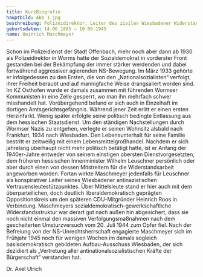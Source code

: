 ```yaml
---
title: KurzBiografie
hauptbild: Abb 1.jpg
beschreibung: Polizeidirektor, Leiter des zivilen Wiesbadener Widerstandsstützpunktes im Rahmen des reichsweiten Vertrauensleutenetzwerks Wilhelm Leuschners, später kurzzeitig Mitarbeit im Aufbau-Ausschuss Wiesbaden
geburtsdaten: 14.06.1885 – 10.06.1945
name: Heinrich Maschmeyer
---
```

Schon im Polizeidienst der Stadt Offenbach, mehr noch aber dann ab 1930
als Polizeidirektor in Worms hatte der Sozialdemokrat in vorderster
Front gestanden bei der Bekämpfung der immer stärker werdenden und dabei
fortwährend aggressiver agierenden NS-Bewegung. Im März 1933 gehörte er
infolgedessen zu den Ersten, die von den „Nationalsozialisten“ verfolgt,
ihrer Freiheit beraubt und auf mannigfache Weise drangsaliert worden
sind. Im KZ Osthofen wurde er damals zusammen mit führenden Wormser
Kommunisten in eine Zelle gesperrt, wo man ihn mehrfach schwer
misshandelt hat. Vorübergehend befand er sich auch in Einzelhaft im
dortigen Amtsgerichtsgefängnis. Während jener Zeit erlitt er einen
ersten Herzinfarkt. Wenig später erfolgte seine politisch bedingte
Entlassung aus dem hessischen Staatsdienst. Um den ständigen
Nachstellungen durch Wormser Nazis zu entgehen, verlegte er seinen
Wohnsitz alsbald nach Frankfurt, 1934 nach Wiesbaden. Den
Lebensunterhalt für seine Familie bestritt er zeitweilig mit einem
Lebensmittelgroßhandel. Nachdem er sich jahrelang überhaupt nicht mehr
politisch betätigt hatte, ist er Anfang der 1940er-Jahre entweder von
seinem einstigen obersten Dienstvorgesetzten, dem früheren hessischen
Innenminister Wilhelm Leuschner persönlich oder aber durch einen von
dessen Mitstreitern für die Widerstandsarbeit angeworben worden. Fortan
wirkte Maschmeyer jedenfalls für Leuschner als konspirativer Leiter
seines Wiesbadener antinazistischen Vertrauensleutestützpunktes. Über
Mittelsleute stand er hier auch mit dem überparteilichen, doch deutlich
liberaldemokratisch geprägten Oppositionskreis um den späteren
CDU-Mitgründer Heinrich Roos in Verbindung. Maschmeyers
sozialdemokratisch-gewerkschaftliche Widerstandsstruktur war derart gut
nach außen hin abgesichert, dass sie noch nicht einmal den massiven
Verfolgungsmaßnahmen nach dem gescheiterten Umsturzversuch vom 20. Juli
1944 zum Opfer fiel. Nach der Befreiung von der NS-Unrechtsherrschaft
engagierte Maschmeyer sich im Frühjahr 1945 noch für wenigen Wochen im
damals sogleich basisdemokratisch gebildeten Aufbau-Ausschuss Wiesbaden,
der sich dezidiert als „Vertretung aller antinationalsozialistischen
Kräfte der Bürgerschaft“ verstanden hat.

Dr. Axel Ulrich
